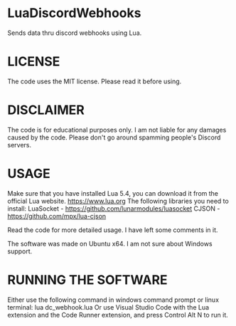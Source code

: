 # LuaDiscordWebhooks
Sends data thru discord webhooks using Lua.

# LICENSE
The code uses the MIT license. Please read it before using.

# DISCLAIMER
The code is for educational purposes only. I am not liable for any damages caused by the code. Please don't go around spamming people's Discord servers. 

# USAGE
Make sure that you have installed Lua 5.4, you can download it from the official Lua website. https://www.lua.org
The following libraries you need to install:
LuaSocket - https://github.com/lunarmodules/luasocket
CJSON - https://github.com/mpx/lua-cjson

Read the code for more detailed usage. I have left some comments in it.

The software was made on Ubuntu x64. I am not sure about Windows support. 

# RUNNING THE SOFTWARE
Either use the following command in windows command prompt or linux terminal:
lua dc_webhook.lua
Or use Visual Studio Code with the Lua extension and the Code Runner extension, and press Control Alt N to run it. 
